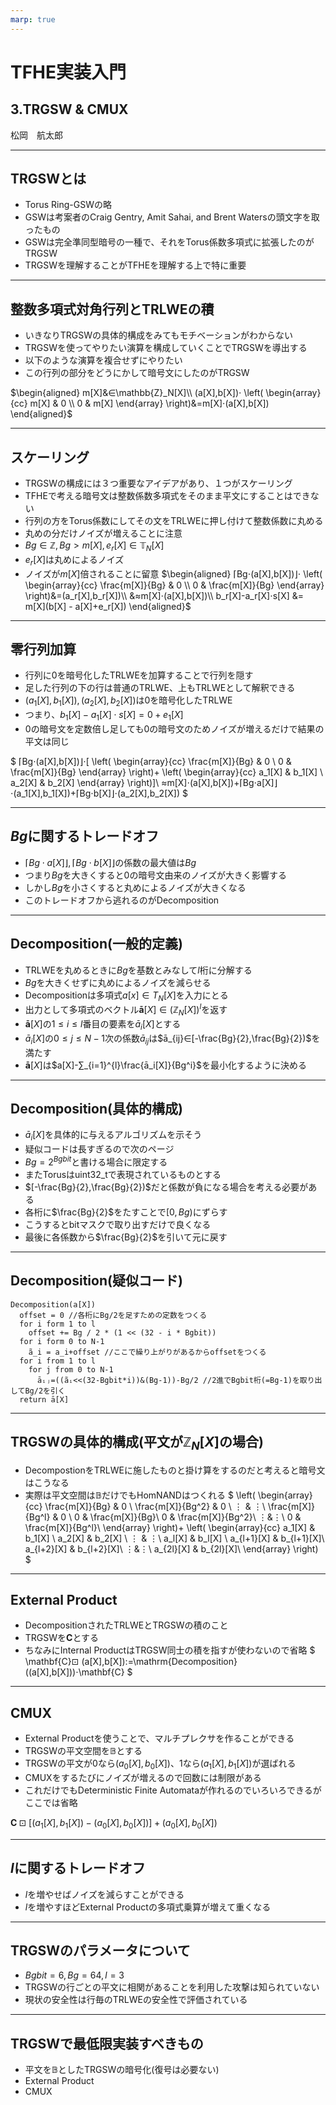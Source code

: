 ```yaml
---
marp: true
---
```

<!-- 
theme: default
size: 16:9
paginate: true
footer : ![](../image/ccbysa.png) [licence](https://creativecommons.org/licenses/by-sa/4.0/)
style: |
  h1, h2, h3, h4, h5, header, footer {
        color: white;
    }
  section {
    background-color: #505050;
    color:white
  }
  table{
      color:black
  }
  code{
    color:black
  }
-->

<!-- page_number: true -->

# TFHE実装入門

## 3.TRGSW & CMUX

松岡　航太郎

---

## TRGSWとは

- Torus Ring-GSWの略
- GSWは考案者のCraig Gentry, Amit Sahai, and Brent Watersの頭文字を取ったもの
- GSWは完全準同型暗号の一種で、それをTorus係数多項式に拡張したのがTRGSW
- TRGSWを理解することがTFHEを理解する上で特に重要

---

## 整数多項式対角行列とTRLWEの積

- いきなりTRGSWの具体的構成をみてもモチベーションがわからない
- TRGSWを使ってやりたい演算を構成していくことでTRGSWを導出する
- 以下のような演算を複合せずにやりたい
- この行列の部分をどうにかして暗号文にしたのがTRGSW

$\begin{aligned}
m[X]&∈\mathbb{Z}_N[X]\\
(a[X],b[X])⋅
\left(
    \begin{array}{cc}
      m[X] & 0 \\
      0 & m[X]
    \end{array}
  \right)&=m[X]⋅(a[X],b[X])
\end{aligned}$

---

## スケーリング

- TRGSWの構成には３つ重要なアイデアがあり、１つがスケーリング
- TFHEで考える暗号文は整数係数多項式をそのまま平文にすることはできない
- 行列の方をTorus係数にしてその文をTRLWEに押し付けて整数係数に丸める
- 丸めの分だけノイズが増えることに注意
- $Bg\in\mathbb{Z},Bg>m[X],e_r[X]∈\mathbb{T}_N[X]$
- $e_r[X]$は丸めによるノイズ
- ノイズが$m[X]$倍されることに留意
$\begin{aligned}
⌈Bg⋅(a[X],b[X])⌋⋅
\left(
    \begin{array}{cc}
      \frac{m[X]}{Bg} & 0 \\
      0 & \frac{m[X]}{Bg}
    \end{array}
  \right)&=(a_r[X],b_r[X])\\
  &≈m[X]⋅(a[X],b[X])\\
  b_r[X]-a_r[X]⋅s[X] &= m[X](b[X] - a[X]+e_r[X])
\end{aligned}$

---

## 零行列加算

- 行列に0を暗号化したTRLWEを加算することで行列を隠す
- 足した行列の下の行は普通のTRLWE、上もTRLWEとして解釈できる
- $(a_1[X],b_1[X]),(a_2[X],b_2[X])$は0を暗号化したTRLWE
- つまり、$b_1[X]-a_1[X]⋅s[X]=0+e_1[X]$
- 0の暗号文を定数倍し足しても0の暗号文のためノイズが増えるだけで結果の平文は同じ

$
⌈Bg⋅(a[X],b[X])⌋⋅[
\left(
    \begin{array}{cc}
      \frac{m[X]}{Bg} & 0 \\
      0 & \frac{m[X]}{Bg}
    \end{array}
  \right)+
  \left(
    \begin{array}{cc}
      a_1[X] & b_1[X] \\
      a_2[X] & b_2[X]
    \end{array}
  \right)]\\
  ≈m[X]⋅(a[X],b[X])+⌈Bg⋅a[X]⌋⋅(a_1[X],b_1[X])+⌈Bg⋅b[X]⌋⋅(a_2[X],b_2[X])
$

---

## $Bg$に関するトレードオフ

- $⌈Bg⋅a[X]⌋,⌈Bg⋅b[X]⌋$の係数の最大値は$Bg$
- つまり$Bg$を大きくすると0の暗号文由来のノイズが大きく影響する
- しかし$Bg$を小さくすると丸めによるノイズが大きくなる
- このトレードオフから逃れるのがDecomposition

---

## Decomposition(一般的定義)

- TRLWEを丸めるときに$Bg$を基数とみなして$l$桁に分解する
- $Bg$を大きくせずに丸めによるノイズを減らせる
- Decompositionは多項式$a[x]∈T_N[X]$を入力にとる
- 出力として多項式のベクトル$\mathbf{ā}[X]∈(\mathbb{Z}_N[X])^l$を返す
- $\mathbf{ā}[X]$の$1≤i≤l$番目の要素を$ā_i[X]$とする
- $ā_i[X]$の$0≤j≤N-1$次の係数$ā_{ij}$は$ā_{ij}∈[-\frac{Bg}{2},\frac{Bg}{2})$を満たす
- $\mathbf{ā}[X]$は$a[X]-∑_{i=1}^{l}\frac{ā_i[X]}{Bg^i}$を最小化するように決める

---

## Decomposition(具体的構成)

- $ā_i[X]$を具体的に与えるアルゴリズムを示そう
- 疑似コードは長すぎるので次のページ
- $Bg=2^{Bgbit}$と書ける場合に限定する
- またTorusはuint32_tで表現されているものとする
- $[-\frac{Bg}{2},\frac{Bg}{2})$だと係数が負になる場合を考える必要がある
- 各桁に$\frac{Bg}{2}$をたすことで$[0,Bg)$にずらす
- こうするとbitマスクで取り出すだけで良くなる
- 最後に各係数から$\frac{Bg}{2}$を引いて元に戻す

---

## Decomposition(疑似コード)

```
Decomposition(a[X])
  offset = 0 //各桁にBg/2を足すための定数をつくる
  for i form 1 to l
    offset += Bg / 2 * (1 << (32 - i * Bgbit))
  for i form 0 to N-1
    ã_i = a_i+offset //ここで繰り上がりがあるからoffsetをつくる
  for i from 1 to l
    for j from 0 to N-1
      āᵢⱼ=((ãᵢ<<(32-Bgbit*i))&(Bg-1))-Bg/2 //2進でBgbit桁(=Bg-1)を取り出してBg/2を引く
  return ā[X]
```
---

## TRGSWの具体的構成(平文が$\mathbb{Z}_N[X]$の場合)

- DecompostionをTRLWEに施したものと掛け算をするのだと考えると暗号文はこうなる
- 実際は平文空間は$\mathbb{B}$だけでもHomNANDはつくれる
$
\left(
    \begin{array}{cc}
      \frac{m[X]}{Bg} & 0 \\
      \frac{m[X]}{Bg^2} & 0 \\
      ⋮ & ⋮\\
      \frac{m[X]}{Bg^l} & 0 \\
      0 & \frac{m[X]}{Bg}\\
      0 & \frac{m[X]}{Bg^2}\\
      ⋮&⋮\\
      0 & \frac{m[X]}{Bg^l}\\
    \end{array}
\right)+
\left(
    \begin{array}{cc}
      a_1[X] & b_1[X] \\
      a_2[X] & b_2[X] \\
      ⋮ & ⋮\\
      a_l[X] & b_l[X] \\
      a_{l+1}[X] & b_{l+1}[X]\\
      a_{l+2}[X] & b_{l+2}[X]\\
      ⋮&⋮\\
      a_{2l}[X] & b_{2l}[X]\\
    \end{array}
\right)
$

---

## External Product

- DecompositionされたTRLWEとTRGSWの積のこと
- TRGSWを$\mathbf{C}$とする
- ちなみにInternal ProductはTRGSW同士の積を指すが使わないので省略
$
\mathbf{C}⊡ (a[X],b[X]):=\mathrm{Decomposition}((a[X],b[X]))⋅\mathbf{C}
$

---

## CMUX

- External Productを使うことで、マルチプレクサを作ることができる
- TRGSWの平文空間を$\mathbb{B}$とする
- TRGSWの平文が0なら$(a_0[X],b_0[X])$、1なら$(a_1[X],b_1[X])$が選ばれる
- CMUXをするたびにノイズが増えるので回数には制限がある
- これだけでもDeterministic Finite Automataが作れるのでいろいろできるがここでは省略

$\mathbf{C}⊡ [(a_1[X],b_1[X])-(a_0[X],b_0[X])]+(a_0[X],b_0[X])$

---

## $l$に関するトレードオフ

- $l$を増やせばノイズを減らすことができる
- $l$を増やすほどExternal Productの多項式乗算が増えて重くなる

---

## TRGSWのパラメータについて

- $Bgbit=6,Bg=64,l=3$
- TRGSWの行ごとの平文に相関があることを利用した攻撃は知られていない
- 現状の安全性は行毎のTRLWEの安全性で評価されている

---

## TRGSWで最低限実装すべきもの

- 平文を$\mathbb{B}$としたTRGSWの暗号化(復号は必要ない)
- External Product
- CMUX